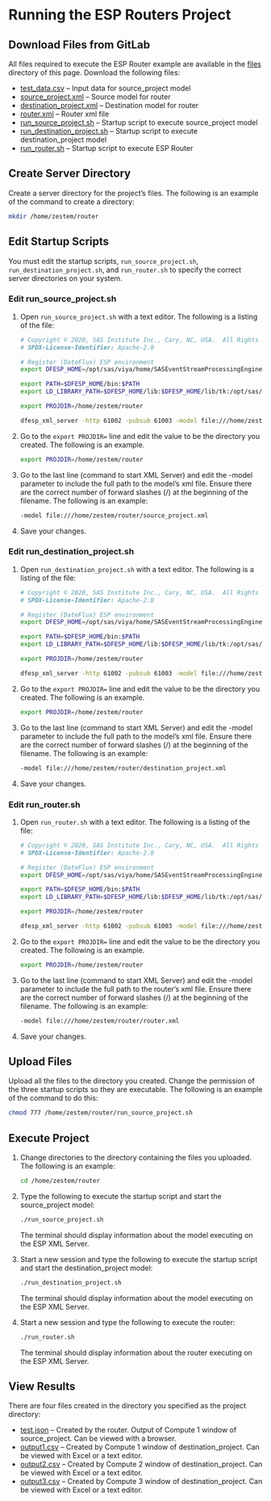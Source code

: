 # Running the ESP Routers Project

## Download Files from GitLab

All files required to execute the ESP Router example are available in the [files](files) directory of this page. Download the following files:

- [test_data.csv](files/test_data.csv) – Input data for source_project model
- [source_project.xml](files/source_project.xml) – Source model for router
- [destination_project.xml](files/destination_project.xml) – Destination model for router
- [router.xml](files/router.xml) – Router xml file
- [run_source_project.sh](files/run_source_project.sh) – Startup script to execute source_project model
- [run_destination_project.sh](files/run_destination_project.sh) – Startup script to execute destination_project model
- [run_router.sh](files/run_router.sh) – Startup script to execute ESP Router

## Create Server Directory

Create a server directory for the project’s files. The following is an example of the command to create a directory:

~~~bash
mkdir /home/zestem/router
~~~

## Edit Startup Scripts

You must edit the startup scripts, `run_source_project.sh`, `run_destination_project.sh`, and `run_router.sh` to specify the correct server directories on your system.

### Edit run_source_project.sh

1.	Open `run_source_project.sh` with a text editor. The following is a listing of the file:
	
    ~~~bash
    # Copyright © 2020, SAS Institute Inc., Cary, NC, USA.  All Rights Reserved.
    # SPDX-License-Identifier: Apache-2.0

    # Register (DateFlux) ESP environment
    export DFESP_HOME=/opt/sas/viya/home/SASEventStreamProcessingEngine/6.2

    export PATH=$DFESP_HOME/bin:$PATH
    export LD_LIBRARY_PATH=$DFESP_HOME/lib:$DFESP_HOME/lib/tk:/opt/sas/viya/home/SASFoundation/sasexe:$DFESP_HOME/ssl/lib

    export PROJDIR=/home/zestem/router

    dfesp_xml_server -http 61002 -pubsub 61003 -model file:///home/zestem/router/source_project.xml
    ~~~

2.	Go to the `export PROJDIR=` line and edit the value to be the directory you created. The following is an example.

    ~~~bash
    export PROJDIR=/home/zestem/router
    ~~~
    
3.	Go to the last line (command to start XML Server) and edit the -model parameter to include the full path to the model’s xml file. Ensure there are the correct number of forward slashes (/) at the beginning of the filename. The following is an example:

    ~~~bash
    -model file:///home/zestem/router/source_project.xml
    ~~~
    
4.	Save your changes.

### Edit run_destination_project.sh

1.	Open `run_destination_project.sh` with a text editor. The following is a listing of the file:
	
    ~~~bash
    # Copyright © 2020, SAS Institute Inc., Cary, NC, USA.  All Rights Reserved.
    # SPDX-License-Identifier: Apache-2.0

    # Register (DateFlux) ESP environment
    export DFESP_HOME=/opt/sas/viya/home/SASEventStreamProcessingEngine/6.2

    export PATH=$DFESP_HOME/bin:$PATH
    export LD_LIBRARY_PATH=$DFESP_HOME/lib:$DFESP_HOME/lib/tk:/opt/sas/viya/home/SASFoundation/sasexe:$DFESP_HOME/ssl/lib

    export PROJDIR=/home/zestem/router

    dfesp_xml_server -http 61002 -pubsub 61003 -model file:///home/zestem/router/destination_project.xml
    ~~~

2.	Go to the `export PROJDIR=` line and edit the value to be the directory you created. The following is an example.

    ~~~bash
    export PROJDIR=/home/zestem/router
    ~~~
    
3.	Go to the last line (command to start XML Server) and edit the -model parameter to include the full path to the model’s xml file. Ensure there are the correct number of forward slashes (/) at the beginning of the filename. The following is an example:

    ~~~bash
    -model file:///home/zestem/router/destination_project.xml
    ~~~
    
4.	Save your changes.

### Edit run_router.sh

1.	Open `run_router.sh` with a text editor. The following is a listing of the file:
	
    ~~~bash
    # Copyright © 2020, SAS Institute Inc., Cary, NC, USA.  All Rights Reserved.
    # SPDX-License-Identifier: Apache-2.0

    # Register (DateFlux) ESP environment
    export DFESP_HOME=/opt/sas/viya/home/SASEventStreamProcessingEngine/6.2

    export PATH=$DFESP_HOME/bin:$PATH
    export LD_LIBRARY_PATH=$DFESP_HOME/lib:$DFESP_HOME/lib/tk:/opt/sas/viya/home/SASFoundation/sasexe:$DFESP_HOME/ssl/lib

    export PROJDIR=/home/zestem/router

    dfesp_xml_server -http 61002 -pubsub 61003 -model file:///home/zestem/router/router.xml
    ~~~

2.	Go to the `export PROJDIR=` line and edit the value to be the directory you created. The following is an example.

    ~~~bash
    export PROJDIR=/home/zestem/router
    ~~~
    
3.	Go to the last line (command to start XML Server) and edit the -model parameter to include the full path to the router’s xml file. Ensure there are the correct number of forward slashes (/) at the beginning of the filename. The following is an example:

    ~~~bash
    -model file:///home/zestem/router/router.xml
    ~~~
    
4.	Save your changes.

## Upload Files

Upload all the files to the directory you created. Change the permission of the three startup scripts so they are executable. The following is an example of the command to do this:

~~~bash
chmod 777 /home/zestem/router/run_source_project.sh
~~~

## Execute Project

1.	Change directories to the directory containing the files you uploaded. The following is an example:

    ~~~bash
	cd /home/zestem/router
	~~~
	
2.	Type the following to execute the startup script and start the source_project model:

    ~~~bash
	./run_source_project.sh
	~~~

    The terminal should display information about the model executing on the ESP XML Server.
    
3.	Start a new session and type the following to execute the startup script and start the destination_project model:
    
    ~~~bash
	./run_destination_project.sh
    ~~~

    The terminal should display information about the model executing on the ESP XML Server.
    
4.	Start a new session and type the following to execute the router:

    ~~~bash
	./run_router.sh
	~~~
	
    The terminal should display information about the router executing on the ESP XML Server.
    
## View Results

There are four files created in the directory you specified as the project directory:

- [test.json](files/output/test.json) – Created by the router. Output of Compute 1 window of source_project. Can be viewed with a browser.
- [output1.csv](files/output/output1.csv) – Created by Compute 1 window of destination_project. Can be viewed with Excel or a text editor.
- [output2.csv](files/output/output2.csv) – Created by Compute 2 window of destination_project. Can be viewed with Excel or a text editor.
- [output3.csv](files/output/output3.csv) – Created by Compute 3 window of destination_project. Can be viewed with Excel or a text editor.

    



